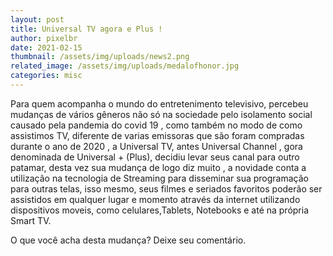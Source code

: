 ```yaml
---
layout: post
title: Universal TV agora e Plus !
author: pixelbr
date: 2021-02-15 
thumbnail: /assets/img/uploads/news2.png
related_image: /assets/img/uploads/medalofhonor.jpg
categories: misc
---
```




Para quem acompanha o mundo do entretenimento televisivo, percebeu mudanças de vários gêneros não só na sociedade pelo isolamento social causado pela pandemia do covid 19 , como também no modo de como assistimos  TV, diferente de varias emissoras que são foram compradas durante o ano de 2020 , a Universal TV, antes Universal Channel , gora denominada de Universal + (Plus), decidiu levar seus canal para outro patamar,  desta vez sua mudança de logo diz muito , a novidade conta a utilização na tecnologia de Streaming para disseminar sua programação para outras telas, isso mesmo, seus filmes e seriados favoritos poderão ser assistidos em qualquer lugar e momento através da internet utilizando dispositivos moveis, como celulares,Tablets, Notebooks e até na própria Smart TV. 


O que você acha desta mudança? Deixe seu comentário.
